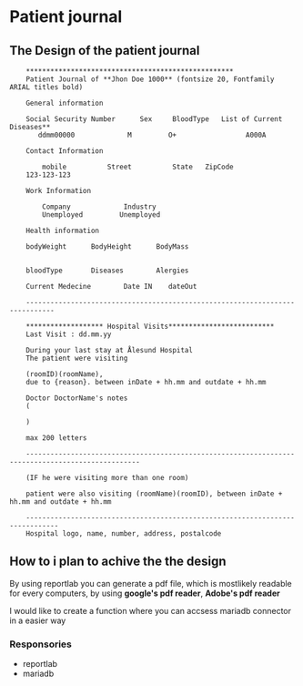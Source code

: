 # Patient journal


## The Design of the patient journal

        ***************************************************
        Patient Journal of **Jhon Doe 1000** (fontsize 20, Fontfamily ARIAL titles bold)

        General information

        Social Security Number      Sex     BloodType   List of Current Diseases**
           ddmm00000             M         O+                 A000A

        Contact Information

            mobile          Street          State   ZipCode
        123-123-123        

        Work Information

            Company             Industry
            Unemployed         Unemployed
        
        Health information

        bodyWeight      BodyHeight      BodyMass

        
        bloodType       Diseases        Alergies
        
        Current Medecine        Date IN    dateOut
        
        -----------------------------------------------------------------------------

        ******************* Hospital Visits**************************
        Last Visit : dd.mm.yy

        During your last stay at Ålesund Hospital
        The patient were visiting 

        (roomID)(roomName), 
        due to {reason}. between inDate + hh.mm and outdate + hh.mm

        Doctor DoctorName's notes 
        (

        )

        max 200 letters

        --------------------------------------------------------------------------------------------------

        (IF he were visiting more than one room)

        patient were also visiting (roomName)(roomID), between inDate + hh.mm and outdate + hh.mm

        ------------------------------------------------------------------------------
        Hospital logo, name, number, address, postalcode

## How to i plan to achive the the design

By using reportlab you can generate a pdf file, which is mostlikely readable for every computers, by using <b>google's pdf reader</b>, <b> Adobe's pdf reader</b>

I would like to create a function where you can accsess mariadb connector in a easier way
### Responsories

-   reportlab
-   mariadb
